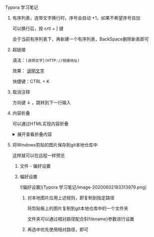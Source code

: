 Typora 学习笔记

1. 有序列表，连带文字换行时，序号会自动 +1，如果不希望序号自加

   可以换行后，按 crtl + ] 键

   会于当前有序列表下，再新建一个有序列表，BackSpace删除新表即可

2. 超链接

   语法：`[说明文字](HTTP://链接地址)`

   效果： [说明文字](http://链接地址)

   快捷键：CTRL + K

3. 取消注释

   方向键 ↓ ，跳转到下一行输入

4. 内容折叠

   可以通过HTML实现内容折叠

   <details>
       <summary>展开查看折叠内容</summary>
       折叠内容（折叠部分不支持md语法）
   </details>

   
5. 将Windows剪贴的图片保存到git本地仓库中

   这样就可以在远程一样预览

   1. 文件 - 偏好设置 

   2. 偏好设置

      ![偏好设置](Typora 学习笔记/image-20200602183313979.png)

      1. 对本地图片应用上述规则，即复制到指定路径

         将剪贴板上的图片复制到git本地仓库中的一个文件夹

         文件夹可以通过相对路径配合${filename}参数进行设置
   
      
      
      2. 再选中优先使用相对路径，即可
   
   











